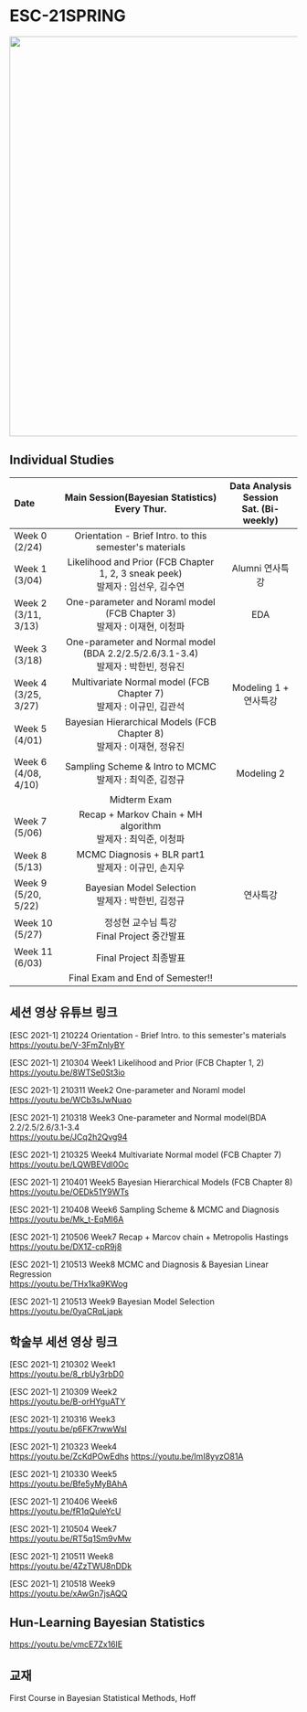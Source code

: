 # ESC-21SPRING
<img src="https://raw.githubusercontent.com/YonseiESC/ESC21-WINTER/master/img/1.png" width = "700" height="700">

## Individual Studies

| Date | Main Session(Bayesian Statistics) <br> Every Thur.| Data Analysis Session <br> Sat. (Bi-weekly) |
|:-------|:-----------------------:|:---------------------:|
|Week 0<br/>(2/24)| Orientation - Brief Intro. to this semester's materials ||
|Week 1<br/>(3/04)| Likelihood and Prior (FCB Chapter 1, 2, 3 sneak peek)<br/> 발제자 : 임선우, 김수연 |Alumni 연사특강|
|Week 2<br/>(3/11, 3/13)| One-parameter and Noraml model (FCB Chapter 3)<br/> 발제자 : 이재현, 이청파 |EDA|
|Week 3<br/>(3/18)| One-parameter and Normal model (BDA 2.2/2.5/2.6/3.1-3.4)<br/> 발제자 : 박한빈, 정유진 ||
|Week 4<br/>(3/25, 3/27)| Multivariate Normal model (FCB Chapter 7)<br/> 발제자 : 이규민, 김관석 |Modeling 1 + 연사특강|
|Week 5<br/>(4/01)| Bayesian Hierarchical Models (FCB Chapter 8)<br/> 발제자 : 이재현, 정유진 ||
|Week 6<br/>(4/08, 4/10)| Sampling Scheme & Intro to MCMC<br/> 발제자 : 최익준, 김정규 |Modeling 2|
|| Midterm Exam ||
|Week 7<br/>(5/06)| Recap + Markov Chain + MH algorithm<br/> 발제자 : 최익준, 이청파 |  |
|Week 8<br/>(5/13)| MCMC Diagnosis + BLR part1<br/> 발제자 : 이규민, 손지우 | |
|Week 9<br/>(5/20, 5/22)| Bayesian Model Selection<br/> 발제자 : 박한빈, 김정규 | 연사특강 |
|Week 10<br/>(5/27)| 정성현 교수님 특강<br/>Final Project 중간발표 ||
|Week 11<br/>(6/03)|Final Project 최종발표|  |
||Final Exam and End of Semester!!||



## 세션 영상 유튜브 링크
[ESC 2021-1] 210224 Orientation - Brief Intro. to this semester's materials <br>
https://youtu.be/V-3FmZnlyBY

[ESC 2021-1] 210304 Week1 Likelihood and Prior (FCB Chapter 1, 2) <br>
https://youtu.be/8WTSe0St3io

[ESC 2021-1] 210311 Week2 One-parameter and Noraml model <br>
https://youtu.be/WCb3sJwNuao

[ESC 2021-1] 210318 Week3 One-parameter and Normal model(BDA 2.2/2.5/2.6/3.1-3.4 <br>
https://youtu.be/JCq2h2Qvg94

[ESC 2021-1] 210325 Week4 Multivariate Normal model (FCB Chapter 7) <br>
https://youtu.be/LQWBEVdl0Oc

[ESC 2021-1] 210401 Week5 Bayesian Hierarchical Models (FCB Chapter 8) <br>
https://youtu.be/OEDk51Y9WTs

[ESC 2021-1] 210408 Week6 Sampling Scheme & MCMC and Diagnosis <br>
https://youtu.be/Mk_t-EqMI6A

[ESC 2021-1] 210506 Week7 Recap + Marcov chain + Metropolis Hastings <br>
https://youtu.be/DX1Z-cpR9j8

[ESC 2021-1] 210513 Week8 MCMC and Diagnosis & Bayesian Linear Regression <br>
https://youtu.be/THx1ka9KWog

[ESC 2021-1] 210513 Week9 Bayesian Model Selection <br>
https://youtu.be/0yaCRqLjapk

## 학술부 세션 영상 링크
[ESC 2021-1] 210302 Week1<br>
https://youtu.be/8_rbUy3rbD0

[ESC 2021-1] 210309 Week2<br>
https://youtu.be/B-orHYguATY

[ESC 2021-1] 210316 Week3<br>https://youtu.be/p6FK7rwwWsI

[ESC 2021-1] 210323 Week4<br>https://youtu.be/ZcKdPOwEdhs
https://youtu.be/ImI8yyzO81A

[ESC 2021-1] 210330 Week5<br>https://youtu.be/Bfe5yMyBAhA

[ESC 2021-1] 210406 Week6<br>https://youtu.be/fR1qQuleYcU

[ESC 2021-1] 210504 Week7<br>https://youtu.be/RT5q1Sm9vMw

[ESC 2021-1] 210511 Week8<br>https://youtu.be/4ZzTWU8nDDk

[ESC 2021-1] 210518 Week9<br>https://youtu.be/xAwGn7jsAQQ

## Hun-Learning Bayesian Statistics
https://youtu.be/vmcE7Zx16lE

## 교재
First Course in Bayesian Statistical Methods, Hoff
